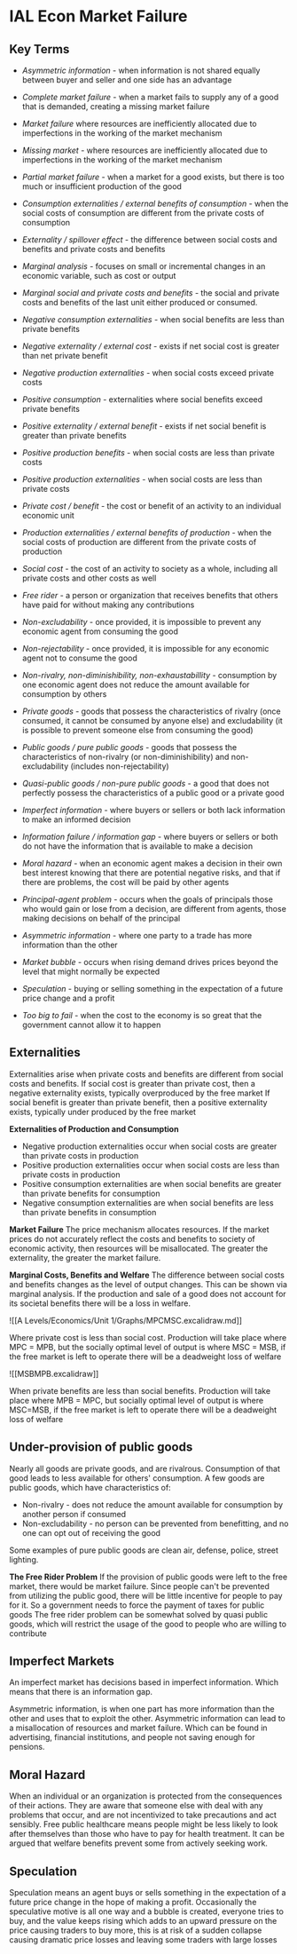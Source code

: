 # IAL Econ Market Failure
## __Key Terms__
- _Asymmetric information_ - when information is not shared equally between buyer and seller and one side has an advantage
- _Complete market failure_ - when a market fails to supply any of a good that is demanded, creating a missing market failure
- _Market failure_ where resources are inefficiently allocated due to imperfections in the working of the market mechanism
- _Missing market_ - where resources are inefficiently allocated due to imperfections in the working of the market mechanism
- _Partial market failure_ - when a market for a good exists, but there is too much or insufficient production of the good

- _Consumption externalities / external benefits of consumption_ - when the social costs of consumption are different from the private costs of consumption
- _Externality / spillover effect_ - the difference between social costs and benefits and private costs and benefits
- _Marginal analysis_ - focuses on small or incremental changes in an economic variable, such as cost or output
- _Marginal social and private costs and benefits_ - the social and private costs and benefits of the last unit either produced or consumed.
- _Negative consumption externalities_ - when social benefits are less than private benefits
- _Negative externality / external cost_ - exists if net social cost is greater than net private benefit
- _Negative production externalities_ - when social costs exceed private costs
- _Positive consumption_ - externalities where social benefits exceed private benefits
- _Positive externality / external benefit_ - exists if net social benefit is greater than private benefits
- _Positive production benefits_ - when social costs are less than private costs
- _Positive production externalities_ - when social costs are less than private costs 
- _Private cost / benefit_ - the cost or benefit of an activity to an individual economic unit
- _Production externalities / external benefits of production_ - when the social costs of production are different from the private costs of production
- _Social cost_ - the cost of an activity to society as a whole, including all private costs and other costs as well

- _Free rider_ - a person or organization that receives benefits that others have paid for without making any contributions
- _Non-excludability_ - once provided, it is impossible to prevent any economic agent from consuming the good
- _Non-rejectability_ - once provided, it is impossible for any economic agent not to consume the good
- _Non-rivalry, non-diminishibility, non-exhaustabillity_ - consumption by one economic agent does not reduce the amount available for consumption by others
- _Private goods_ - goods that possess the characteristics of rivalry (once consumed, it cannot be consumed by anyone else) and excludability (it is possible to prevent someone else from consuming the good)
- _Public goods / pure public goods_ - goods that possess the characteristics of non-rivalry (or non-diminishibility) and non-excludability (includes non-rejectability)
- _Quasi-public goods / non-pure public goods_ - a good that does not perfectly possess the characteristics of a public good or a private good

- _Imperfect information_ - where buyers or sellers or both lack information to make an informed decision
- _Information failure / information gap_ - where buyers or sellers or both do not have the information that is available to make a decision
- _Moral hazard_ - when an economic agent makes a decision in their own best interest knowing that there are potential negative risks, and that if there are problems, the cost will be paid by other agents
- _Principal-agent problem_ - occurs when the goals of principals those who would gain or lose from a decision, are different from agents, those making decisions on behalf of the principal

- _Asymmetric information_ - where one party to a trade has more information than the other
- _Market bubble_ - occurs when rising demand drives prices beyond the level that might normally be expected
- _Speculation_ - buying or selling something in the expectation of a future price change and a profit
- _Too big to fail_ - when the cost to the economy is so great that the government cannot allow it to happen

## Externalities
Externalities arise when private costs and benefits are different from social costs and benefits. 
If social cost is greater than private cost, then a negative externality exists, typically overproduced by the free market
If social benefit is greater than private benefit, then a positive externality exists, typically under produced by the free market

__Externalities of Production and Consumption__
- Negative production externalities occur when social costs are greater than private costs in production
- Positive production externalities occur when social costs are less than private costs in production
- Positive consumption externalities are when social benefits are greater than private benefits for consumption
- Negative consumption externalities are when social benefits are less than private benefits in consumption

__Market Failure__
The price mechanism allocates resources. If the market prices do not accurately reflect the costs and benefits to society of economic activity, then resources will be misallocated. The greater the externality, the greater the market failure.

__Marginal Costs, Benefits and Welfare__
The difference between social costs and benefits changes as the level of output changes. This can be shown via marginal analysis. If the production and sale of a good does not account for its societal benefits there will be a loss in welfare.

![[A Levels/Economics/Unit 1/Graphs/MPCMSC.excalidraw.md]]

Where private cost is less than social cost. Production will take place where MPC = MPB, but the socially optimal level of output is where MSC = MSB, if the free market is left to operate there will be a deadweight loss of welfare

![[MSBMPB.excalidraw]]

When private benefits are less than social benefits. Production will take place where MPB = MPC, but socially optimal level of output is where MSC=MSB, if the free market is left to operate there will be a deadweight loss of welfare



## Under-provision of public goods
Nearly all goods are private goods, and are rivalrous. Consumption of that good leads to less available for others' consumption.
A few goods are public goods, which have characteristics of:
- Non-rivalry - does not reduce the amount available for consumption by another person if consumed
- Non-excludability - no person can be prevented from benefitting, and no one can opt out of receiving the good

Some examples of pure public goods are clean air, defense, police, street lighting.

__The Free Rider Problem__
If the provision of public goods were left to the free market, there would be market failure. Since people can't be prevented from utilizing the public good, there will be little incentive for people to pay for it. So a government needs to force the payment of taxes for public goods
The free rider problem can be somewhat solved by quasi public goods, which will restrict the usage of the good to people who are willing to contribute

## Imperfect Markets
An imperfect market has decisions based in imperfect information. Which means that there is an information gap.

Asymmetric information, is when one part has more information than the other and uses that to exploit the other. Asymmetric information can lead to a misallocation of resources and market failure.
Which can be found in advertising, financial institutions, and people not saving enough for pensions.

## Moral Hazard
When an individual or an organization is protected from the consequences of their actions. They are aware that someone else with deal with any problems that occur, and are not incentivized to take precautions and act sensibly. Free public healthcare means people might be less likely to look after themselves than those who have to pay for health treatment. It can be argued that welfare benefits prevent some from actively seeking work.

## Speculation
Speculation means an agent buys or sells something in the expectation of a future price change in the hope of making a profit. Occasionally the speculative motive is all one way and a bubble is created, everyone tries to buy, and the value keeps rising which adds to an upward pressure on the price causing traders to buy more, this is at risk of a sudden collapse causing dramatic price losses and leaving some traders with large losses


